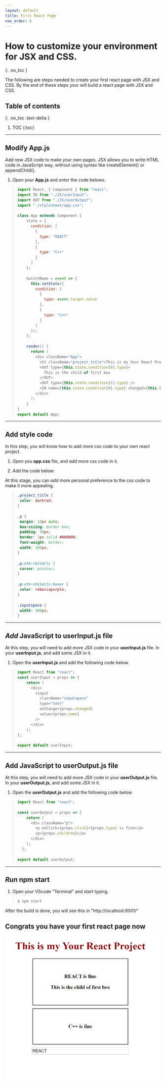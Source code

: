 ```yaml
---
layout: default
title: First React Page
nav_order: 6
---
```


# How to customize your environment for JSX and CSS.
{: .no_toc }

The following are steps needed to create your first react page with JSX and CSS. By the end of these steps your will build a react page with JSX and CSS.

## Table of contents
{: .no_toc .text-delta }

1. TOC
{:toc}

---

## Modify **App.js**

*Add* new JSX code to make your own pages. JSX allows you to write HTML code in JavaScript way, without using syntax like createElement() or appendChild().

1. *Open* your **App.js** and *enter* the code belows.

> ```js
> import React, { Component } from "react";
> import IN from "./JS/userInput";
> import OUT from "./JS/userOutput";
> import "./stylesheet/app.css";
> 
> class App extends Component {
>     state = {
>       condition: [
>         {
>           type: "REACT"
>         },
>         {
>           type: "C++"
>         }
>       ]
>     };
> 
>     SwitchName = event => {
>       this.setState({
>         condition: [
>           {
>             type: event.target.value
>           },
>           {
>             type: "C++"
>           }
>         ]
>       });
>     };
> 
>     render() {
>       return (
>         <div className="App">
>           <h1 className="project_title">This is my Your React Project</h1>
>           <OUT type={this.state.condition[0].type}>
>             This is the child of first box
>           </OUT>
>           <OUT type={this.state.condition[1].type} />
>           <IN name={this.state.condition[0].type} changed={this.SwitchName} />
>         </div>
>       );
>     }
> } 
> export default App;
> ```

---

## Add style code

In this step, you will know how to add more css code to your own react project.

1. *Open* you **app.css** file, and *add* more css code in it. 
   
2. *Add* the code below:

At this stage, you can *add* more personal preference to the css code to make it more appealing.

>```css
>.project_title {
>  color: darkred;
>}
>
>.p {
>  margin: 10px auto;
>  box-sizing: border-box;
>  padding: 30px;
>  border: 1px solid #000000;
>  font-weight: bolder;
>  width: 300px;
>}
>
>.p:nth-child(3) {
>  cursor: pointer;
>}
>
>.p:nth-child(3):hover {
>  color: rebeccapurple;
>}
>
>.inputspace {
>  width: 300px;
>}
>```

---

## *Add* JavaScript to **userInput.js** file

At this step, you will need to add more JSX code in your **userInput.js** file. In your **userInput.js**, and add some JSX in it. 

1. Open the **userInput.js** and add the following code below.

> ```js
> import React from "react";
> const userInput = props => {
>     return (
>       <div>
>         <input
>           className="inputspace"
>           type="text"
>           onChange={props.changed}
>           value={props.name}
>         />
>       </div>
>     );
> };
> 
> export default userInput;
> 
> ```

---

## Add JavaScript to **userOutput.js** file

At this step, you will need to add more JSX code in your **userOutput.js** file. In your **userOutput.js**, and add some JSX in it. 

1. Open the **userOutput.js** and add the following code below.

> ```js
> import React from "react";
> 
> const userOutput = props => {
>     return (
>       <div className="p">
>         <p onClick={props.click}>{props.type} is fine</p>
>         <p>{props.children}</p>
>       </div>
>     );
>   };
> 
> export default userOutput;
> ```

---

## *Run* npm start

1. Open your VScode "Terminal" and start typing.

> ```bash
> $ npm start
> ```

After the build is done, you will see this in "http://localhost:8001/"

## Congrats you have your first react page now

![screenshot nine](./img/9.PNG)


